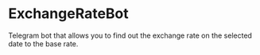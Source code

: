 # ExchangeRateBot
Telegram bot that allows you to find out the exchange rate on the selected date to the base rate.
